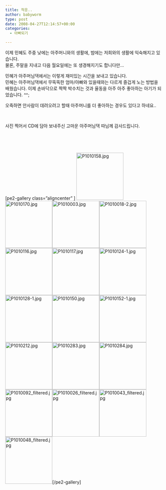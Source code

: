 ```yaml
---
title: 적응..
author: babyworm
type: post
date: 2008-04-27T12:14:57+00:00
categories:
  - 아빠되기

---
```

이제 민혜도 주중 낮에는 아주머니와의 생활에, 밤에는 저희와의 생활에 익숙해지고 있습니다.  
물론, 주말을 지내고 다음 월요일에는 또 생경해지기도 합니다만&#8230;

민혜가 아주머님댁에서는 이렇게 재미있는 시간을 보내고 있습니다.  
민혜는 아주머님댁에서 무뚝뚝한 엄마/아빠와 있을때와는 다르게 즐겁게 노는 방법을 배웠습니다. 이제 손바닥으로 짝짝 박수치는 것과 율동을 아주 아주 좋아하는 아기가 되었습니다. ^^;

오죽하면 안사람이 데려오려고 할때 아주머니를 더 좋아하는 경우도 있다고 하네요..

&nbsp;

사진 찍어서 CD에 담아 보내주신 고마운 아주머님댁 따님께 감사드립니다.

&nbsp;

&nbsp;

[pe2-gallery class=&#8221;aligncenter&#8221; ] <a title="P1010158.jpg" href="https://i0.wp.com/lh5.ggpht.com/-F7gHLoURsTs/SVjhmkEOpFI/AAAAAAAACSc/-qGWlhi5wpg/w1024/P1010158.jpg" rel="lightbox-4f93e018908a8"><img loading="lazy" decoding="async" class="alignright" title="P1010158.jpg" src="https://i0.wp.com/lh5.ggpht.com/-F7gHLoURsTs/SVjhmkEOpFI/AAAAAAAACSc/-qGWlhi5wpg/s150-c/P1010158.jpg?resize=150%2C150" alt="P1010158.jpg" width="150" height="150" data-recalc-dims="1" /></a><a title="P1010170.jpg" href="https://i0.wp.com/lh4.ggpht.com/-h_nlTKB_qRw/SVjhoE3jkPI/AAAAAAAACSo/aFrHm1_9Bg4/w1024/P1010170.jpg" rel="lightbox-4f93e018908a8"><img loading="lazy" decoding="async" class="alignright" title="P1010170.jpg" src="https://i0.wp.com/lh4.ggpht.com/-h_nlTKB_qRw/SVjhoE3jkPI/AAAAAAAACSo/aFrHm1_9Bg4/s150-c/P1010170.jpg?resize=150%2C150" alt="P1010170.jpg" width="150" height="150" data-recalc-dims="1" /></a><a title="P1010003.jpg" href="https://i0.wp.com/lh5.ggpht.com/-kakV-EVtAq4/SVjhp_hJ0TI/AAAAAAAACSw/mD1ZjZpJVs8/w1024/P1010003.jpg" rel="lightbox-4f93e018908a8"><img loading="lazy" decoding="async" class="alignright" title="P1010003.jpg" src="https://i0.wp.com/lh5.ggpht.com/-kakV-EVtAq4/SVjhp_hJ0TI/AAAAAAAACSw/mD1ZjZpJVs8/s150-c/P1010003.jpg?resize=150%2C150" alt="P1010003.jpg" width="150" height="150" data-recalc-dims="1" /></a><a title="P1010018-2.jpg" href="https://i0.wp.com/lh3.ggpht.com/-SW2ebzfKwuQ/SVjhr0TfAnI/AAAAAAAACS4/Mcwb1PqitKA/w1024/P1010018-2.jpg" rel="lightbox-4f93e018908a8"><img loading="lazy" decoding="async" class="alignright" title="P1010018-2.jpg" src="https://i0.wp.com/lh3.ggpht.com/-SW2ebzfKwuQ/SVjhr0TfAnI/AAAAAAAACS4/Mcwb1PqitKA/s150-c/P1010018-2.jpg?resize=150%2C150" alt="P1010018-2.jpg" width="150" height="150" data-recalc-dims="1" /></a><a title="P1010116.jpg" href="https://i0.wp.com/lh4.ggpht.com/-T3iBBzKOvWE/SVjhuE1TbhI/AAAAAAAACTA/M7P4HKU-qDM/w1024/P1010116.jpg" rel="lightbox-4f93e018908a8"><img loading="lazy" decoding="async" class="alignright" title="P1010116.jpg" src="https://i0.wp.com/lh4.ggpht.com/-T3iBBzKOvWE/SVjhuE1TbhI/AAAAAAAACTA/M7P4HKU-qDM/s150-c/P1010116.jpg?resize=150%2C150" alt="P1010116.jpg" width="150" height="150" data-recalc-dims="1" /></a><a title="P1010117.jpg" href="https://i0.wp.com/lh5.ggpht.com/-hEDsgp5tLm4/SVjhwJZ80aI/AAAAAAAACTI/njAJjvtJDmg/w1024/P1010117.jpg" rel="lightbox-4f93e018908a8"><img loading="lazy" decoding="async" class="alignright" title="P1010117.jpg" src="https://i0.wp.com/lh5.ggpht.com/-hEDsgp5tLm4/SVjhwJZ80aI/AAAAAAAACTI/njAJjvtJDmg/s150-c/P1010117.jpg?resize=150%2C150" alt="P1010117.jpg" width="150" height="150" data-recalc-dims="1" /></a><a title="P1010124-1.jpg" href="https://i0.wp.com/lh4.ggpht.com/-8DWrQPblhsk/SVjhyX_aTPI/AAAAAAAACTQ/o5MAj59bT8s/w1024/P1010124-1.jpg" rel="lightbox-4f93e018908a8"><img loading="lazy" decoding="async" class="alignright" title="P1010124-1.jpg" src="https://i0.wp.com/lh4.ggpht.com/-8DWrQPblhsk/SVjhyX_aTPI/AAAAAAAACTQ/o5MAj59bT8s/s150-c/P1010124-1.jpg?resize=150%2C150" alt="P1010124-1.jpg" width="150" height="150" data-recalc-dims="1" /></a><a title="P1010128-1.jpg" href="https://i0.wp.com/lh6.ggpht.com/-qsp-tlLEfI0/SVjh0Xv41aI/AAAAAAAACTY/j4RH-Q59onc/w1024/P1010128-1.jpg" rel="lightbox-4f93e018908a8"><img loading="lazy" decoding="async" class="alignright" title="P1010128-1.jpg" src="https://i0.wp.com/lh6.ggpht.com/-qsp-tlLEfI0/SVjh0Xv41aI/AAAAAAAACTY/j4RH-Q59onc/s150-c/P1010128-1.jpg?resize=150%2C150" alt="P1010128-1.jpg" width="150" height="150" data-recalc-dims="1" /></a><a title="P1010150.jpg" href="https://i0.wp.com/lh6.ggpht.com/-k6oUoX5XLmU/SVjh2bFsITI/AAAAAAAACTg/hd9Wkh3r6U8/w1024/P1010150.jpg" rel="lightbox-4f93e018908a8"><img loading="lazy" decoding="async" class="alignright" title="P1010150.jpg" src="https://i0.wp.com/lh6.ggpht.com/-k6oUoX5XLmU/SVjh2bFsITI/AAAAAAAACTg/hd9Wkh3r6U8/s150-c/P1010150.jpg?resize=150%2C150" alt="P1010150.jpg" width="150" height="150" data-recalc-dims="1" /></a><a title="P1010152-1.jpg" href="https://i0.wp.com/lh6.ggpht.com/-s7EdOoBXnqQ/SVjh4cXMwZI/AAAAAAAACTo/sQzmT4OHLdo/w1024/P1010152-1.jpg" rel="lightbox-4f93e018908a8"><img loading="lazy" decoding="async" class="alignright" title="P1010152-1.jpg" src="https://i0.wp.com/lh6.ggpht.com/-s7EdOoBXnqQ/SVjh4cXMwZI/AAAAAAAACTo/sQzmT4OHLdo/s150-c/P1010152-1.jpg?resize=150%2C150" alt="P1010152-1.jpg" width="150" height="150" data-recalc-dims="1" /></a><a title="P1010212.jpg" href="https://i0.wp.com/lh3.ggpht.com/-ZRwkO2CQNV8/SVjh6tXMGVI/AAAAAAAACTw/y-RgxSG0-3o/w1024/P1010212.jpg" rel="lightbox-4f93e018908a8"><img loading="lazy" decoding="async" class="alignright" title="P1010212.jpg" src="https://i0.wp.com/lh3.ggpht.com/-ZRwkO2CQNV8/SVjh6tXMGVI/AAAAAAAACTw/y-RgxSG0-3o/s150-c/P1010212.jpg?resize=150%2C150" alt="P1010212.jpg" width="150" height="150" data-recalc-dims="1" /></a><a title="P1010283.jpg" href="https://i0.wp.com/lh5.ggpht.com/-pErMEgm3U_U/SVjh9eAPTYI/AAAAAAAACT4/V3mnkqqB5mI/w1024/P1010283.jpg" rel="lightbox-4f93e018908a8"><img loading="lazy" decoding="async" class="alignright" title="P1010283.jpg" src="https://i0.wp.com/lh5.ggpht.com/-pErMEgm3U_U/SVjh9eAPTYI/AAAAAAAACT4/V3mnkqqB5mI/s150-c/P1010283.jpg?resize=150%2C150" alt="P1010283.jpg" width="150" height="150" data-recalc-dims="1" /></a><a title="P1010284.jpg" href="https://i0.wp.com/lh3.ggpht.com/-1-0O6l0RkSY/SVjh-3BPUSI/AAAAAAAACUA/JJBfRDHu97Q/w1024/P1010284.jpg" rel="lightbox-4f93e018908a8"><img loading="lazy" decoding="async" class="alignright" title="P1010284.jpg" src="https://i0.wp.com/lh3.ggpht.com/-1-0O6l0RkSY/SVjh-3BPUSI/AAAAAAAACUA/JJBfRDHu97Q/s150-c/P1010284.jpg?resize=150%2C150" alt="P1010284.jpg" width="150" height="150" data-recalc-dims="1" /></a><a title="P1010092_filtered.jpg" href="https://i0.wp.com/lh6.ggpht.com/-BxpFW22LEZE/SVji9doIoGI/AAAAAAAACYo/VZkqGR_wdeE/w1024/P1010092_filtered.jpg" rel="lightbox-4f93e018908a8"><img loading="lazy" decoding="async" class="alignright" title="P1010092_filtered.jpg" src="https://i0.wp.com/lh6.ggpht.com/-BxpFW22LEZE/SVji9doIoGI/AAAAAAAACYo/VZkqGR_wdeE/s150-c/P1010092_filtered.jpg?resize=150%2C150" alt="P1010092_filtered.jpg" width="150" height="150" data-recalc-dims="1" /></a><a title="P1010026_filtered.jpg" href="https://i0.wp.com/lh4.ggpht.com/--7wwsYiRSRA/SVjiuI27nAI/AAAAAAAACXk/SGjXKiINQ2U/w1024/P1010026_filtered.jpg" rel="lightbox-4f93e018908a8"><img loading="lazy" decoding="async" class="alignright" title="P1010026_filtered.jpg" src="https://i0.wp.com/lh4.ggpht.com/--7wwsYiRSRA/SVjiuI27nAI/AAAAAAAACXk/SGjXKiINQ2U/s150-c/P1010026_filtered.jpg?resize=150%2C150" alt="P1010026_filtered.jpg" width="150" height="150" data-recalc-dims="1" /></a><a title="P1010043_filtered.jpg" href="https://i0.wp.com/lh3.ggpht.com/-5_Qv9E3VMLc/SVjizoC8nbI/AAAAAAAACX8/xQQOfGJdE10/w1024/P1010043_filtered.jpg" rel="lightbox-4f93e018908a8"><img loading="lazy" decoding="async" class="alignright" title="P1010043_filtered.jpg" src="https://i0.wp.com/lh3.ggpht.com/-5_Qv9E3VMLc/SVjizoC8nbI/AAAAAAAACX8/xQQOfGJdE10/s150-c/P1010043_filtered.jpg?resize=150%2C150" alt="P1010043_filtered.jpg" width="150" height="150" data-recalc-dims="1" /></a><a title="P1010048_filtered.jpg" href="https://i0.wp.com/lh4.ggpht.com/-Ww3hhFShhXg/SVji1aP2ncI/AAAAAAAACYE/nRed7XywvBE/w1024/P1010048_filtered.jpg" rel="lightbox-4f93e018908a8"><img loading="lazy" decoding="async" class="alignright" title="P1010048_filtered.jpg" src="https://i0.wp.com/lh4.ggpht.com/-Ww3hhFShhXg/SVji1aP2ncI/AAAAAAAACYE/nRed7XywvBE/s150-c/P1010048_filtered.jpg?resize=150%2C150" alt="P1010048_filtered.jpg" width="150" height="150" data-recalc-dims="1" /></a>[/pe2-gallery]